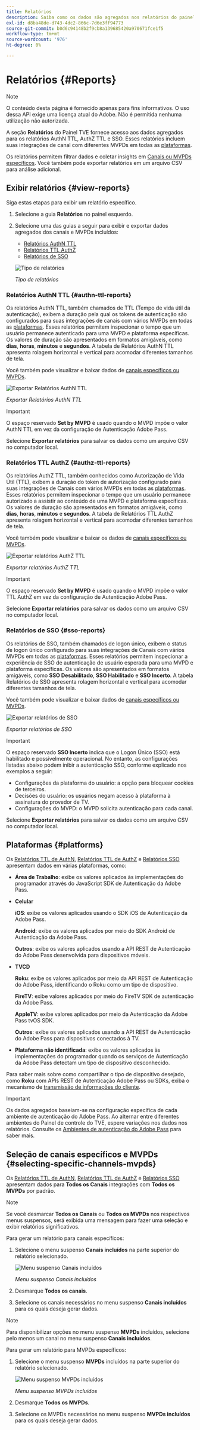 ```yaml
---
title: Relatórios
description: Saiba como os dados são agregados nos relatórios do painel TVE.
exl-id: d8ba48de-d743-4dc2-866c-7d6e3ff94773
source-git-commit: b0d6c94148b2f9cb8a139685420a970671fce1f5
workflow-type: tm+mt
source-wordcount: '976'
ht-degree: 0%

---
```


# Relatórios {#Reports}

>[!NOTE]
>
>O conteúdo desta página é fornecido apenas para fins informativos. O uso dessa API exige uma licença atual do Adobe. Não é permitida nenhuma utilização não autorizada.

A seção **Relatórios** do Painel TVE fornece acesso aos dados agregados para os relatórios AuthN TTL, AuthZ TTL e SSO. Esses relatórios incluem suas integrações de canal com diferentes MVPDs em todas as [plataformas](#platforms).

Os relatórios permitem filtrar dados e coletar insights em [Canais ou MVPDs específicos](#selecting-specific-channels-mvpds). Você também pode exportar relatórios em um arquivo CSV para análise adicional.

## Exibir relatórios {#view-reports}

Siga estas etapas para exibir um relatório específico.

1. Selecione a guia **Relatórios** no painel esquerdo.
1. Selecione uma das guias a seguir para exibir e exportar dados agregados dos canais e MVPDs incluídos:
   * [Relatórios AuthN TTL](#authn-ttl-reports)
   * [Relatórios TTL AuthZ](#authz-ttl-reports)
   * [Relatórios de SSO](#sso-reports)

   ![Tipo de relatórios](../assets/tve-dashboard/new-tve-dashboard/reports/reports-tabs-view.png)

   *Tipo de relatórios*

### Relatórios AuthN TTL {#authn-ttl-reports}

Os relatórios AuthN TTL, também chamados de TTL (Tempo de vida útil da autenticação), exibem a duração pela qual os tokens de autenticação são configurados para suas integrações de canais com vários MVPDs em todas as [plataformas](#platforms). Esses relatórios permitem inspecionar o tempo que um usuário permanece autenticado para uma MVPD e plataforma específicas. Os valores de duração são apresentados em formatos amigáveis, como **dias**, **horas**, **minutos** e **segundos**. A tabela de Relatórios AuthN TTL apresenta rolagem horizontal e vertical para acomodar diferentes tamanhos de tela.

Você também pode visualizar e baixar dados de [canais específicos ou MVPDs](#selecting-specific-channels-mvpds).

![Exportar Relatórios AuthN TTL](../assets/tve-dashboard/new-tve-dashboard/reports/reports-authn-ttl-export-button.png)

*Exportar Relatórios AuthN TTL*

>[!IMPORTANT]
>
> O espaço reservado **Set by MVPD** é usado quando o MVPD impõe o valor AuthN TTL em vez da configuração de Autenticação Adobe Pass.

Selecione **Exportar relatórios** para salvar os dados como um arquivo CSV no computador local.

### Relatórios TTL AuthZ {#authz-ttl-reports}

Os relatórios AuthZ TTL, também conhecidos como Autorização de Vida Útil (TTL), exibem a duração do token de autorização configurado para suas integrações de Canais com vários MVPDs em todas as [plataformas](#platforms). Esses relatórios permitem inspecionar o tempo que um usuário permanece autorizado a assistir ao conteúdo de uma MVPD e plataforma específicas. Os valores de duração são apresentados em formatos amigáveis, como **dias**, **horas**, **minutos** e **segundos**. A tabela de Relatórios TTL AuthZ apresenta rolagem horizontal e vertical para acomodar diferentes tamanhos de tela.

Você também pode visualizar e baixar os dados de [canais específicos ou MVPDs](#selecting-specific-channels-mvpds).

![Exportar relatórios AuthZ TTL](../assets/tve-dashboard/new-tve-dashboard/reports/reports-authz-ttl-export-button.png)

*Exportar relatórios AuthZ TTL*

>[!IMPORTANT]
>
> O espaço reservado **Set by MVPD** é usado quando o MVPD impõe o valor TTL AuthZ em vez da configuração de Autenticação Adobe Pass.

Selecione **Exportar relatórios** para salvar os dados como um arquivo CSV no computador local.

### Relatórios de SSO {#sso-reports}

Os relatórios de SSO, também chamados de logon único, exibem o status de logon único configurado para suas integrações de Canais com vários MVPDs em todas as [plataformas](#platforms). Esses relatórios permitem inspecionar a experiência de SSO de autenticação de usuário esperada para uma MVPD e plataforma específicas. Os valores são apresentados em formatos amigáveis, como **SSO Desabilitado**, **SSO Habilitado** e **SSO Incerto**. A tabela Relatórios de SSO apresenta rolagem horizontal e vertical para acomodar diferentes tamanhos de tela.

Você também pode visualizar e baixar dados de [canais específicos ou MVPDs](#selecting-specific-channels-mvpds).

![Exportar relatórios de SSO](../assets/tve-dashboard/new-tve-dashboard/reports/reports-sso-export-button.png)

*Exportar relatórios de SSO*

>[!IMPORTANT]
>
> O espaço reservado **SSO Incerto** indica que o Logon Único (SSO) está habilitado e possivelmente operacional. No entanto, as configurações listadas abaixo podem inibir a autenticação SSO, conforme explicado nos exemplos a seguir:
>
> * Configurações da plataforma do usuário: a opção para bloquear cookies de terceiros.
> * Decisões do usuário: os usuários negam acesso à plataforma à assinatura do provedor de TV.
> * Configurações do MVPD: o MVPD solicita autenticação para cada canal.

Selecione **Exportar relatórios** para salvar os dados como um arquivo CSV no computador local.

## Plataformas {#platforms}

Os [Relatórios TTL de AuthN](#authn-ttl-reports), [Relatórios TTL de AuthZ](#authz-ttl-reports) e [Relatórios SSO](#sso-reports) apresentam dados em várias plataformas, como:

* **Área de Trabalho**: exibe os valores aplicados às implementações do programador através do JavaScript SDK de Autenticação da Adobe Pass.

* **Celular**

  **iOS**: exibe os valores aplicados usando o SDK iOS de Autenticação da Adobe Pass.

  **Android**: exibe os valores aplicados por meio do SDK Android de Autenticação da Adobe Pass.

  **Outros**: exibe os valores aplicados usando a API REST de Autenticação do Adobe Pass desenvolvida para dispositivos móveis.

* **TVCD**

  **Roku**: exibe os valores aplicados por meio da API REST de Autenticação do Adobe Pass, identificando o Roku como um tipo de dispositivo.

  **FireTV**: exibe valores aplicados por meio do FireTV SDK de autenticação da Adobe Pass.

  **AppleTV**: exibe valores aplicados por meio da Autenticação da Adobe Pass tvOS SDK.

  **Outros**: exibe os valores aplicados usando a API REST de Autenticação do Adobe Pass para dispositivos conectados à TV.

* **Plataforma não identificada**: exibe os valores aplicados às implementações do programador quando os serviços de Autenticação da Adobe Pass detectam um tipo de dispositivo desconhecido.

Para saber mais sobre como compartilhar o tipo de dispositivo desejado, como **Roku** com APIs REST de Autenticação Adobe Pass ou SDKs, exiba o mecanismo de [transmissão de informações do cliente](/help/authentication/integration-guide-programmers/legacy/client-information/passing-client-information-device-connection-and-application.md).

>[!IMPORTANT]
>
> Os dados agregados baseiam-se na configuração específica de cada ambiente de autenticação do Adobe Pass. Ao alternar entre diferentes ambientes do Painel de controle do TVE, espere variações nos dados nos relatórios. Consulte os [Ambientes de autenticação do Adobe Pass](/help/authentication/user-guide-tve-dashboard/tve-dashboard-environments.md) para saber mais.

## Seleção de canais específicos e MVPDs {#selecting-specific-channels-mvpds}

Os [Relatórios TTL de AuthN](#authn-ttl-reports), [Relatórios TTL de AuthZ](#authz-ttl-reports) e [Relatórios SSO](#sso-reports) apresentam dados para **Todos os Canais** integrações com **Todos os MVPDs** por padrão.

>[!NOTE]
>
> Se você desmarcar **Todos os Canais** ou **Todos os MVPDs** nos respectivos menus suspensos, será exibida uma mensagem para fazer uma seleção e exibir relatórios significativos.

Para gerar um relatório para canais específicos:

1. Selecione o menu suspenso **Canais incluídos** na parte superior do relatório selecionado.

   ![Menu suspenso Canais incluídos](../assets/tve-dashboard/new-tve-dashboard/reports/reports-included-channels-menu.png)

   *Menu suspenso Canais incluídos*

1. Desmarque **Todos os canais**.

1. Selecione os canais necessários no menu suspenso **Canais incluídos** para os quais deseja gerar dados.

>[!NOTE]
>
> Para disponibilizar opções no menu suspenso **MVPDs** incluídos, selecione pelo menos um canal no menu suspenso **Canais incluídos**.

Para gerar um relatório para MVPDs específicos:

1. Selecione o menu suspenso **MVPDs** incluídos na parte superior do relatório selecionado.

   ![Menu suspenso MVPDs incluídos](../assets/tve-dashboard/new-tve-dashboard/reports/reports-included-mvpds-menu.png)

   *Menu suspenso MVPDs incluídos*

1. Desmarque **Todos os MVPDs**.

1. Selecione os MVPDs necessários no menu suspenso **MVPDs incluídos** para os quais deseja gerar dados.
